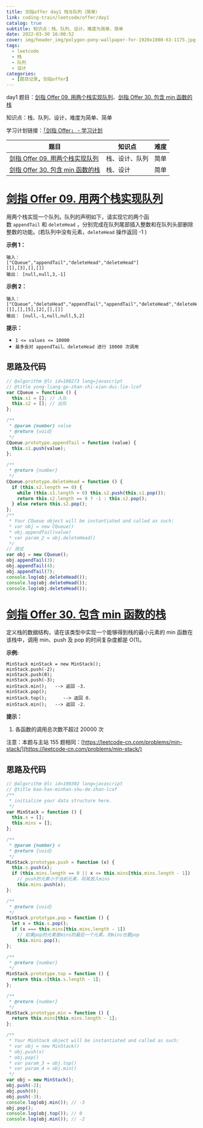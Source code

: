```yaml
---
title: 剑指offer day1 栈与队列（简单）
link: coding-train/leetcode/offer/day1
catalog: true
subtitle: 知识点：栈、队列、设计，难度为简单、简单
date: 2022-03-30 16:00:52
cover: img/header_img/polygon-pony-wallpaper-for-1920x1080-63-1175.jpg
tags:
  - leetcode
  - 栈
  - 队列
  - 设计
categories:
  - [题目记录, 剑指offer]
---
```


day1 题目：[剑指 Offer 09. 用两个栈实现队列](https://leetcode-cn.com/problems/yong-liang-ge-zhan-shi-xian-dui-lie-lcof/)、[剑指 Offer 30. 包含 min 函数的栈](https://leetcode-cn.com/problems/bao-han-minhan-shu-de-zhan-lcof/)

知识点：栈、队列、设计，难度为简单、简单

学习计划链接：[「剑指 Offer」 - 学习计划](https://leetcode-cn.com/study-plan/lcof/?progress=7jn70jr)

| 题目                                                                                                          | 知识点         | 难度 |
| ------------------------------------------------------------------------------------------------------------- | -------------- | ---- |
| [剑指 Offer 09. 用两个栈实现队列](https://leetcode-cn.com/problems/yong-liang-ge-zhan-shi-xian-dui-lie-lcof/) | 栈、设计、队列 | 简单 |
| [剑指 Offer 30. 包含 min 函数的栈](https://leetcode-cn.com/problems/bao-han-minhan-shu-de-zhan-lcof/)         | 栈、设计       | 简单 |

# [剑指 Offer 09. 用两个栈实现队列](https://leetcode-cn.com/problems/yong-liang-ge-zhan-shi-xian-dui-lie-lcof/)

用两个栈实现一个队列。队列的声明如下，请实现它的两个函数 `appendTail` 和 `deleteHead` ，分别完成在队列尾部插入整数和在队列头部删除整数的功能。(若队列中没有元素，`deleteHead` 操作返回 -1 )

**示例 1：**

```plain
输入：
["CQueue","appendTail","deleteHead","deleteHead"]
[[],[3],[],[]]
输出： [null,null,3,-1]
```

**示例 2：**

```plain
输入：
["CQueue","deleteHead","appendTail","appendTail","deleteHead","deleteHead"]
[[],[],[5],[2],[],[]]
输出： [null,-1,null,null,5,2]
```

**提示：**

- `1 <= values <= 10000`
- `最多会对 appendTail、deleteHead 进行 10000 次调用`

## 思路及代码

```javascript
// @algorithm @lc id=100273 lang=javascript
// @title yong-liang-ge-zhan-shi-xian-dui-lie-lcof
var CQueue = function () {
  this.s1 = []; // 入队
  this.s2 = []; // 出队
};

/**
 * @param {number} value
 * @return {void}
 */
CQueue.prototype.appendTail = function (value) {
  this.s1.push(value);
};

/**
 * @return {number}
 */
CQueue.prototype.deleteHead = function () {
  if (this.s2.length == 0) {
    while (this.s1.length > 0) this.s2.push(this.s1.pop());
    return this.s2.length == 0 ? -1 : this.s2.pop();
  } else return this.s2.pop();
};
/**
 * Your CQueue object will be instantiated and called as such:
 * var obj = new CQueue()
 * obj.appendTail(value)
 * var param_2 = obj.deleteHead()
 */
// 测试
var obj = new CQueue();
obj.appendTail(3);
obj.appendTail(4);
obj.appendTail(7);
console.log(obj.deleteHead());
console.log(obj.deleteHead());
console.log(obj.deleteHead());
```

# [剑指 Offer 30. 包含 min 函数的栈](https://leetcode-cn.com/problems/bao-han-minhan-shu-de-zhan-lcof/)

定义栈的数据结构，请在该类型中实现一个能够得到栈的最小元素的 min 函数在该栈中，调用 min、push 及 pop 的时间复杂度都是 O(1)。

**示例:**

```plain
MinStack minStack = new MinStack();
minStack.push(-2);
minStack.push(0);
minStack.push(-3);
minStack.min();   --> 返回 -3.
minStack.pop();
minStack.top();      --> 返回 0.
minStack.min();   --> 返回 -2.
```

**提示：**

1. 各函数的调用总次数不超过 20000 次

注意：本题与主站 155 题相同：[https://leetcode-cn.com/problems/min-stack/](https://leetcode-cn.com/problems/min-stack/)

## 思路及代码

```javascript
// @algorithm @lc id=100302 lang=javascript
// @title bao-han-minhan-shu-de-zhan-lcof
/**
 * initialize your data structure here.
 */
var MinStack = function () {
  this.s = [];
  this.mins = [];
};

/**
 * @param {number} x
 * @return {void}
 */
MinStack.prototype.push = function (x) {
  this.s.push(x);
  if (this.mins.length == 0 || x <= this.mins[this.mins.length - 1])
    // push的元素小于当前元素，将其放入mins
    this.mins.push(x);
};

/**
 * @return {void}
 */
MinStack.prototype.pop = function () {
  let x = this.s.pop();
  if (x === this.mins[this.mins.length - 1])
    // 如果pop的元素是mins的最后一个元素，则mins也要pop
    this.mins.pop();
};

/**
 * @return {number}
 */
MinStack.prototype.top = function () {
  return this.s[this.s.length - 1];
};

/**
 * @return {number}
 */
MinStack.prototype.min = function () {
  return this.mins[this.mins.length - 1];
};

/**
 * Your MinStack object will be instantiated and called as such:
 * var obj = new MinStack()
 * obj.push(x)
 * obj.pop()
 * var param_3 = obj.top()
 * var param_4 = obj.min()
 */
var obj = new MinStack();
obj.push(-2);
obj.push(0);
obj.push(-3);
console.log(obj.min()); // -3
obj.pop();
console.log(obj.top()); // 0
console.log(obj.min()); // -2
```
